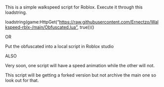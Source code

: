 This is a simple walkspeed script for Roblox. Execute it through this loadstring.

loadstring(game:HttpGet(“https://raw.githubusercontent.com/Ernectzo/Walkspeed-rblx-/main/Obfuscated.lua”, true))()

OR

Put the obfuscated into a local script in Roblox studio

ALSO

Very soon, one script will have a speed animation while the other will not.

This script will be getting a forked version but not archive the main one so look out for that.
